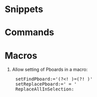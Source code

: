 # Snippets
# Commands
# Macros
1. Allow setting of Pboards in a macro:

<pre>
    setFindPboard:='(?&lt;! )=(?! )'
    setReplacePboard:=' = '
    ReplaceAllInSelection:
</pre>